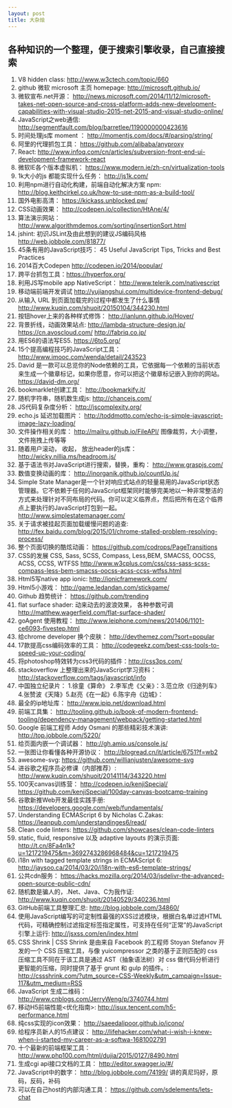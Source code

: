 ```yaml
---
layout: post
title: 大杂烩
---
```


## 各种知识的一个整理，便于搜索引擎收录，自己直接搜索

1. V8 hidden class:  http://www.w3ctech.com/topic/660
2. github 微软 microsoft 主页 homepage:  http://microsoft.github.io/
3. 微软宣布.net开源： http://news.microsoft.com/2014/11/12/microsoft-takes-net-open-source-and-cross-platform-adds-new-development-capabilities-with-visual-studio-2015-net-2015-and-visual-studio-online/
4. JavaScript之web通信: http://segmentfault.com/blog/barretlee/1190000000423616
5. 时间处理js库 moment ： http://momentjs.com/docs/#/parsing/string/
6. 阿里的代理抓包工具： https://github.com/alibaba/anyproxy
7. React: http://www.infoq.com/cn/articles/subversion-front-end-ui-development-framework-react
9. 微软IE各个版本虚拟机： https://www.modern.ie/zh-cn/virtualization-tools
11. 1k大小的js 都能实现什么任务： http://js1k.com/
12. 利用npm进行自动化构建，前端自动化解决方案 npm: http://blog.keithcirkel.co.uk/how-to-use-npm-as-a-build-tool/
13. 国外电影高清： https://kickass.unblocked.pw/
14. CSS动画效果： http://codepen.io/collection/HtAne/4/
15. 算法演示网站： http://www.algorithmdemos.com/sorting/insertionSort.html
16. jshint: 初识JSLint及由此想到的建议JS编码风格  http://web.jobbole.com/81877/
17. 45条有用的JavaScript技巧： 45 Useful JavaScript Tips, Tricks and Best Practices
18. 2014百大Codepen http://codepen.io/2014/popular/
19. 跨平台抓包工具：https://hyperfox.org/
20. 利用JS写mobile app NativeScript： http://www.telerik.com/nativescript
21. 移动端前端开发调试 http://yujiangshui.com/multidevice-frontend-debug/
22. 从输入 URL 到页面加载完的过程中都发生了什么事情  http://www.kuqin.com/shuoit/20150104/344230.html
23. 按钮hover上来的各种样式修饰：   http://ianlunn.github.io/Hover/
24. 背景折线，动画效果站点: http://lambda-structure-design.jp/   https://cn.avoscloud.com/    http://fabriq.co.jp/
25. 用ES6的语法写ES5. https://6to5.org/
26. 15个提高编程技巧的JavaScript工具： http://www.imooc.com/wenda/detail/243523
27. David 是一款可以总览你的Node依赖的工具，它依据每一个依赖的当前状态来生成一个徽章标记，如果你愿意，你可以把这个徽章标记嵌入到你的网站。  https://david-dm.org/
28. bookmarklet创建工具： http://bookmarkify.it/
29. 随机字符串，随机数生成js: http://chancejs.com/
30. JS代码复杂度分析： http://jscomplexity.org/
31. echo.js 延迟加载图片： http://toddmotto.com/echo-js-simple-javascript-image-lazy-loading/
32. 文件操作相关的库： http://mailru.github.io/FileAPI/   图像裁剪，大小调整， 文件拖拽上传等等
33. 随着用户滚动， 收起， 放出header的js库： http://wicky.nillia.ms/headroom.js/
34. 基于语法书对JavaScript进行搜索，替换，重构： http://www.graspjs.com/
35. 数值变换动画的库： http://inorganik.github.io/countUp.js/
36. Simple State Manager是一个针对响应式站点的轻量易用的JavaScript状态管理器。它不依赖于任何的JavaScript框架同时能够完美地以一种非常整洁的方式来处理针对不同布局的代码。你可以定义临界点，然后把所有在这个临界点上要执行的JavaScript打包到一起。   http://www.simplestatemanager.com/
37. 关于请求被挂起页面加载缓慢问题的追查:  http://fex.baidu.com/blog/2015/01/chrome-stalled-problem-resolving-process/
38. 整个页面切换的酷炫动画： https://github.com/codrops/PageTransitions
39. CSS的发展  CSS, Sass, SCSS, Compass, Less,BEM, SMACSS, OOCSS, ACSS, CCSS, WTFSS  http://www.w3cplus.com/css/css-sass-scss-compass-less-bem-smacss-oocss-acss-ccss-wtfss.html
40. Html5写native app ionic: http://ionicframework.com/
41. Html5小游戏： http://game.ledandan.com/stickgame/
42. Github 趋势统计： https://github.com/trending
43. flat surface shader: 动来动去的波浪效果， 各种参数可调  http://matthew.wagerfield.com/flat-surface-shader/
44. goAgent 使用教程： http://www.leiphone.com/news/201406/1101-ce6093-fivestep.html
45. 给chrome developer 换个皮肤： http://devthemez.com/?sort=popular
46. 17款提高css编码效率的工具： http://codegeekz.com/best-css-tools-to-speed-up-your-coding/
47. 将photoshop特效转为css3代码的插件：http://css3ps.com/
48. stackoverflow 上整理出来的JavaScript学习资料： http://stackoverflow.com/tags/javascript/info
49. 中国独立纪录片： 1.徐童《算命》 2.李军虎《父亲》：3.范立欣《归途列车》 4.张赞波《天降》5.赵亮《在一起》6.陈宇舟《边城》：
50. 最全的ip地址库： http://www.ipip.net/download.html
51. 前端工具集： http://tooling.github.io/book-of-modern-frontend-tooling/dependency-management/webpack/getting-started.html
52. Google 前端工程师 Addy Osmani 的那些精彩技术演讲: http://top.jobbole.com/5220/
53. 给页面内嵌一个调试器： http://gh.amio.us/console.js/
54. 一张图让你看懂各种开源协议： http://blogread.cn/it/article/6751?f=wb2
55. awesome-svg:  https://github.com/willianjusten/awesome-svg
56. 进谷歌之程序员必修课（内部推荐）:  http://www.kuqin.com/shuoit/20141114/343220.html
57. 100天canvas训练营： http://codepen.io/kenjiSpecial/      https://github.com/kenjiSpecial/100day-canvas-bootcamp-training
58. 谷歌新推Web开发最佳实践手册:  https://developers.google.com/web/fundamentals/
59. Understanding ECMAScript 6 by Nicholas C.Zakas: https://leanpub.com/understandinges6/read/
60. Clean code linters: https://github.com/showcases/clean-code-linters
61. static, fluid, responsive 以及 adaptive layouts 的演示页面: http://t.cn/8Fa4n1k?u=1217219475&m=3692743286968484&cu=1217219475
62. i18n with tagged template strings in ECMAScript 6: http://jaysoo.ca/2014/03/20/i18n-with-es6-template-strings/
63. 公共cdn服务： https://hacks.mozilla.org/2014/03/jsdelivr-the-advanced-open-source-public-cdn/
64. 随机数是骗人的，.Net、Java、C为我作证: http://www.kuqin.com/shuoit/20140529/340236.html
65. GitHub前端工具整理汇总: http://blog.jobbole.com/34860/
66. 使用JavaScript编写的可定制性最强的XSS过滤模块，根据白名单过滤HTML代码，可精确控制过滤指定标签指定属性，可支持在任何“正常”的JavaScript引擎上运行:  http://jsxss.com/en/index.html
67. CSS Shrink | CSS Shrink 是由来自 Facebook 的工程师 Stoyan Stefanov 开发的一个 CSS 压缩工具，与像 yuicompressor 之类的基于正则匹配的 css 压缩工具不同在于该工具是通过 AST（抽象语法树）对 css 做代码分析进行更智能的压缩，同时提供了基于 grunt 和 gulp 的插件。: http://cssshrink.com/?utm_source=CSS-Weekly&utm_campaign=Issue-117&utm_medium=RSS
68. JavaScript 生成二维码： http://www.cnblogs.com/JerryWeng/p/3740744.html
69. 移动H5前端性能<优化指南>:  http://isux.tencent.com/h5-performance.html
70. 纯css实现的icon效果： http://saeedalipoor.github.io/icono/
71. 给程序员新人的15点建议： http://lifehacker.com/what-i-wish-i-knew-when-i-started-my-career-as-a-softwa-1681002791
72. 十个最新的前端框架工具： http://www.php100.com/html/dujia/2015/0127/8490.html
73. 生成cgi api接口文档的工具： http://editor.swagger.io/#/
74. JavaScript中的数字： http://blog.jobbole.com/74199/  讲的真尼玛好，原码，反码，补码
75. 可以在自己host的内部沟通工具： https://github.com/sdelements/lets-chat
